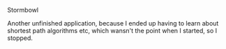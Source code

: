 Stormbowl

Another unfinished application, because I ended up having to learn about shortest path algorithms etc, which wansn't the point when I started, so I stopped.
